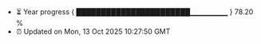 - ⏳ Year progress { ███████████████████████▁▁▁▁▁▁▁ } 78.20 %
- ⏰ Updated on Mon, 13 Oct 2025 10:27:50 GMT

